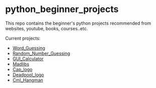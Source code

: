 # python_beginner_projects

This repo contains the beginner's python projects recommended from websites, youtube, books, courses..etc.

Current projects: 

- [Word_Guessing](https://github.com/yckfowa/python_beginner_projects/blob/main/Word_guessing/Word_Guessing.py)
- [Random_Number_Guessing](https://github.com/yckfowa/python_beginner_projects/blob/main/random_number_guessing.py)
- [GUI_Calculator](https://github.com/yckfowa/python_beginner_projects/blob/main/GUI%20Calculator/calculator.py)
- [Madlibs](https://github.com/yckfowa/python_beginner_projects/blob/main/madlibs.py)
- [Cap_logo](https://github.com/yckfowa/python_beginner_projects/blob/main/captain%20america.py)
- [Deadpool_logo](https://github.com/yckfowa/python_beginner_projects/blob/main/deadpool.py)
- [Cml_Hangman](https://github.com/yckfowa/python_beginner_projects/blob/main/cml_hangman/handman.py)


